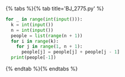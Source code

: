 {% tabs %}{% tab title='BJ_2775.py' %}

```py
for _ in range(int(input())):
  k = int(input())
  n = int(input())
  people = list(range(n + 1))
  for i in range(k):
    for j in range(1, n + 1):
      people[j] = people[j] + people[j - 1]
  print(people[-1])
```

{% endtab %}{% endtabs %}
